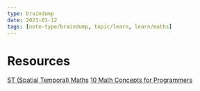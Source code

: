 ```yaml
---
type: braindump
date: 2023-01-12
tags: [note-type/braindump, topic/learn, learn/maths]
---
```


# Resources

[ST (Spatial Temporal) Maths](https://www.stmath.com)
[10 Math Concepts for Programmers](https://www.youtube.com/watch?v=bOCHTHkBoAs)



